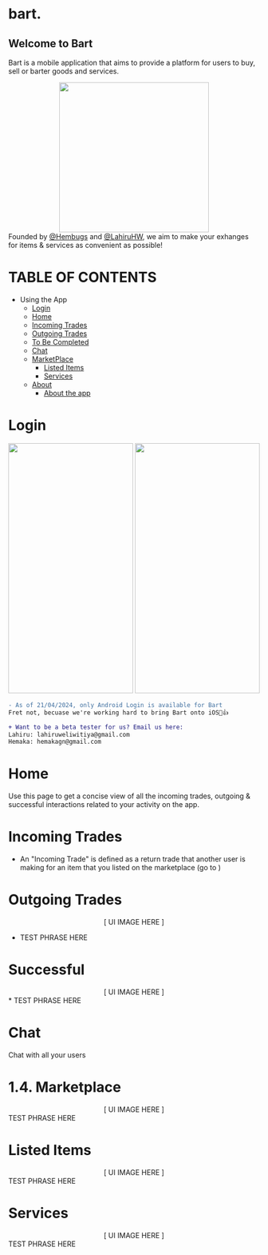 # bart.

## Welcome to Bart

Bart is a mobile application that aims to provide a platform for users to buy, sell or barter goods and services.

<div align="center">
<img src="https://firebasestorage.googleapis.com/v0/b/bart-app-a79ac.appspot.com/o/public%2Flauncher_icon.png?alt=media&token=279eda07-ae4a-4736-8f6e-ab137b1cb95c" width=300 height=300>
</div>
Founded by <a href="https://github.com/Hembugs" target="_blank">@Hembugs</a> and <a href="https://github.com/LahiruHW" target="_blank">@LahiruHW</a>, we aim to make your exhanges for items & services as convenient as possible!

TABLE OF CONTENTS
============
* Using the App
  * [Login](#login)
  * [Home](#home)
  * [Incoming Trades](#incoming-trades)
  * [Outgoing Trades](#outgoing-trades)
  * [To Be Completed](#to-be-completed)
  * [Chat](#chat)
  * [MarketPlace](#marketplace)
    * [Listed Items](#listed-items)
    * [Services](#services)
  * [About](#about)
    * [About the app](#about-the-app) 

<!---
## TABLE OF CONTENTS
| Index | Title                                                                     | Content                           |
| ----- | ------------------------------------------------------------------------- | --------------------------------- |
| 1     | <span style="font-size:1.5em;"> [Using the App](#using-the-app) </span>   |                                   |
| 1.1   | > <span style="font-size:1.3em;"> [Login](#login) </span>                 | Logging into the app              |
| 1.2   | > <span style="font-size:1.3em;"> [Home](#home) </span>                   | Seeing your trades                |
| 1.2.1 | >> [Incoming Trades](#incoming-trades)                                    | Understanding incoming trades     |
| 1.2.2 | >> [Outgoing Trades](#outgoing)                                           | Understanding outgoing trades     |
| 1.2.3 | >> [Successful](#successful)                                              | Understanding successful activity |
| 1.3   | > <span style="font-size:1.3em;"> [Chat](#chat) </span>                   | Chatting with your friends        |
| 1.3.1 | >> [Incoming Trade Chat](#incoming-trade-chat)                            | Chats for Incoming Trades         |
| 1.4   | > <span style="font-size:1.3em;"> [MarketPlace](#marketplace) </span>     | Understanding the Marketplace     |
| 1.4.1 | >> [Listed Items](#listed-items)                                          | Understanding the Marketplace     |
| 1.4.2 | >> [Requests](#requests)                                                  | Understanding the Marketplace     |
| 2     | <span style="font-size:1.5em;"> [About](#about) </span>                   |                                   |
| 2.1   | > <span style="font-size:1.3em;"> [About the app](#about-the-app) </span> | Logging into the app              |
--->



Login
============

<!-- <div align="center" style="display:flex; flex-direction: row; gap: 20px;"> -->
<div align="center" style="gap: 80px;">
<img src="https://firebasestorage.googleapis.com/v0/b/bart-app-a79ac.appspot.com/o/public%2Flogin.png?alt=media&token=d45e2180-43f8-496c-9502-f9e485625e2c" width=250 height=500>
<img src="https://firebasestorage.googleapis.com/v0/b/bart-app-a79ac.appspot.com/o/public%2Flogin_dark.png?alt=media&token=b47c6c6c-5fcf-4345-994e-7f64166fa475" width=250 height=500>
</div>

```diff
- As of 21/04/2024, only Android Login is available for Bart
Fret not, becuase we're working hard to bring Bart onto iOS🤠👍

+ Want to be a beta tester for us? Email us here:
Lahiru: lahiruweliwitiya@gmail.com
Hemaka: hemakagn@gmail.com
```

Home
============

Use this page to get a concise view of all the incoming trades, outgoing & successful interactions related to your activity on the app.

Incoming Trades
============

- An "Incoming Trade" is defined as a return trade that another user is making for an item that you listed on the marketplace (go to )

Outgoing Trades
============

<div align="center">  [ UI IMAGE HERE ] </div>

- TEST PHRASE HERE

Successful
============

<div align="center">  [ UI IMAGE HERE ] </div>
* TEST PHRASE HERE

Chat
============

Chat with all your users

1.4. Marketplace
============

<div align="center">  [ UI IMAGE HERE ] </div>
TEST PHRASE HERE

Listed Items
============

<div align="center">  [ UI IMAGE HERE ] </div>
TEST PHRASE HERE

Services
============

<div align="center">  [ UI IMAGE HERE ] </div>
TEST PHRASE HERE
